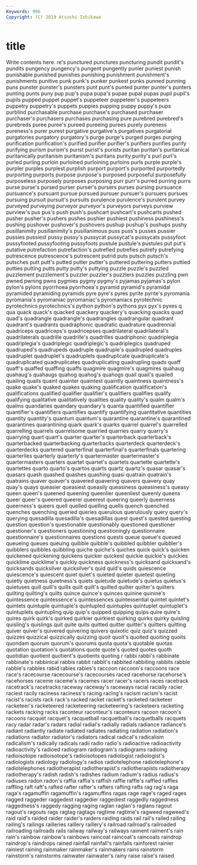 ```yaml
---
Keywords: 906
Copyright: (C) 2019 Atsushi Ishikawa
---
```


# title

Write contents here.
re's punctured punctures puncturing
pundit pundit's pundits pungency pungency's pungent pungently punier puniest punish
punishable punished punishes punishing punishment punishment's punishments punitive punk punk's
punker punkest punks punned punning puns punster punster's punsters punt
punt's punted punter punter's punters punting punts puny pup pup's
pupa pupa's pupae pupal pupas pupil pupil's pupils pupped puppet
puppet's puppeteer puppeteer's puppeteers puppetry puppetry's puppets puppies pupping puppy
puppy's pups purblind purchasable purchase purchase's purchased purchaser purchaser's purchasers
purchases purchasing pure purebred purebred's purebreds puree puree's pureed pureeing
purees purely pureness pureness's purer purest purgative purgative's purgatives purgatorial
purgatories purgatory purgatory's purge purge's purged purges purging purification purification's
purified purifier purifier's purifiers purifies purify purifying purism purism's purist
purist's purists puritan puritan's puritanical puritanically puritanism puritanism's puritans purity
purity's purl purl's purled purling purloin purloined purloining purloins purls
purple purple's purpler purples purplest purplish purport purport's purported purportedly
purporting purports purpose purpose's purposed purposeful purposefully purposeless purposely purposes
purposing purr purr's purred purring purrs purse purse's pursed purser
purser's pursers purses pursing pursuance pursuance's pursuant pursue pursued pursuer
pursuer's pursuers pursues pursuing pursuit pursuit's pursuits purulence purulence's purulent
purvey purveyed purveying purveyor purveyor's purveyors purveys purview purview's pus
pus's push push's pushcart pushcart's pushcarts pushed pusher pusher's pushers
pushes pushier pushiest pushiness pushiness's pushing pushover pushover's pushovers pushup
pushup's pushups pushy pusillanimity pusillanimity's pusillanimous puss puss's pusses pussier
pussies pussiest pussy pussy's pussycat pussycat's pussycats pussyfoot pussyfooted pussyfooting
pussyfoots pustule pustule's pustules put put's putative putrefaction putrefaction's putrefied
putrefies putrefy putrefying putrescence putrescence's putrescent putrid puts putsch putsch's
putsches putt putt's putted putter putter's puttered puttering putters puttied
putties putting putts putty putty's puttying puzzle puzzle's puzzled puzzlement
puzzlement's puzzler puzzler's puzzlers puzzles puzzling pwn pwned pwning pwns
pygmies pygmy pygmy's pyjamas pyjamas's pylon pylon's pylons pyorrhoea pyorrhoea's
pyramid pyramid's pyramidal pyramided pyramiding pyramids pyre pyre's pyres pyrite
pyrite's pyromania pyromania's pyromaniac pyromaniac's pyromaniacs pyrotechnic pyrotechnics pyrotechnics's python
python's pythons pyx pyx's pyxes q qua quack quack's quacked
quackery quackery's quacking quacks quad quad's quadrangle quadrangle's quadrangles quadrangular
quadrant quadrant's quadrants quadraphonic quadratic quadrature quadrennial quadriceps quadriceps's quadricepses
quadrilateral quadrilateral's quadrilaterals quadrille quadrille's quadrilles quadriphonic quadriplegia quadriplegia's quadriplegic
quadriplegic's quadriplegics quadruped quadruped's quadrupeds quadruple quadruple's quadrupled quadruples quadruplet
quadruplet's quadruplets quadruplicate quadruplicate's quadruplicated quadruplicates quadruplicating quadrupling quads quaff
quaff's quaffed quaffing quaffs quagmire quagmire's quagmires quahaug quahaug's quahaugs
quahog quahog's quahogs quail quail's quailed quailing quails quaint quainter
quaintest quaintly quaintness quaintness's quake quake's quaked quakes quaking qualification
qualification's qualifications qualified qualifier qualifier's qualifiers qualifies qualify qualifying qualitative
qualitatively qualities quality quality's qualm qualm's qualms quandaries quandary quandary's
quanta quantified quantifier quantifier's quantifiers quantifies quantify quantifying quantitative quantities
quantity quantity's quantum quantum's quarantine quarantine's quarantined quarantines quarantining quark
quark's quarks quarrel quarrel's quarrelled quarrelling quarrels quarrelsome quarried quarries
quarry quarry's quarrying quart quart's quarter quarter's quarterback quarterback's quarterbacked
quarterbacking quarterbacks quarterdeck quarterdeck's quarterdecks quartered quarterfinal quarterfinal's quarterfinals quartering
quarterlies quarterly quarterly's quartermaster quartermaster's quartermasters quarters quartet quartet's quartets
quartette quartette's quartettes quarto quarto's quartos quarts quartz quartz's quasar
quasar's quasars quash quashed quashes quashing quasi quatrain quatrain's quatrains
quaver quaver's quavered quavering quavers quavery quay quay's quays queasier
queasiest queasily queasiness queasiness's queasy queen queen's queened queening queenlier
queenliest queenly queens queer queer's queered queerer queerest queering queerly
queerness queerness's queers quell quelled quelling quells quench quenched quenches
quenching queried queries querulous querulously query query's querying quesadilla quesadilla's
quesadillas quest quest's quested questing question question's questionable questionably questioned
questioner questioner's questioners questioning questioningly questionnaire questionnaire's questionnaires questions quests
queue queue's queued queueing queues queuing quibble quibble's quibbled quibbler
quibbler's quibblers quibbles quibbling quiche quiche's quiches quick quick's quicken
quickened quickening quickens quicker quickest quickie quickie's quickies quicklime quicklime's
quickly quickness quickness's quicksand quicksand's quicksands quicksilver quicksilver's quid quid's
quids quiescence quiescence's quiescent quiet quiet's quieted quieter quietest quieting
quietly quietness quietness's quiets quietude quietude's quietus quietus's quietuses quill
quill's quills quilt quilt's quilted quilter quilter's quilters quilting quilting's
quilts quince quince's quinces quinine quinine's quintessence quintessence's quintessences quintessential
quintet quintet's quintets quintuple quintuple's quintupled quintuples quintuplet quintuplet's quintuplets
quintupling quip quip's quipped quipping quips quire quire's quires quirk
quirk's quirked quirkier quirkiest quirking quirks quirky quisling quisling's quislings
quit quite quits quitted quitter quitter's quitters quitting quiver quiver's
quivered quivering quivers quixotic quiz quiz's quizzed quizzes quizzical quizzically
quizzing quoit quoit's quoited quoiting quoits quondam quorum quorum's quorums
quota quota's quotable quotas quotation quotation's quotations quote quote's quoted
quotes quoth quotidian quotient quotient's quotients quoting r rabbi rabbi's
rabbinate rabbinate's rabbinical rabbis rabbit rabbit's rabbited rabbiting rabbits rabble
rabble's rabbles rabid rabies rabies's raccoon raccoon's raccoons race race's
racecourse racecourse's racecourses raced racehorse racehorse's racehorses raceme raceme's racemes
racer racer's racers races racetrack racetrack's racetracks raceway raceway's raceways
racial racially racier raciest racily raciness raciness's racing racing's racism
racism's racist racist's racists rack rack's racked racket racket's racketed
racketeer racketeer's racketeered racketeering racketeering's racketeers racketing rackets racking racks
raconteur raconteur's raconteurs racoon racoon's racoons racquet racquet's racquetball racquetball's
racquetballs racquets racy radar radar's radars radial radial's radially radials
radiance radiance's radiant radiantly radiate radiated radiates radiating radiation radiation's
radiations radiator radiator's radiators radical radical's radicalism radicalism's radically radicals
radii radio radio's radioactive radioactivity radioactivity's radioed radiogram radiogram's radiograms
radioing radioisotope radioisotope's radioisotopes radiologist radiologist's radiologists radiology radiology's radios
radiotelephone radiotelephone's radiotelephones radiotherapist radiotherapist's radiotherapists radiotherapy radiotherapy's radish radish's
radishes radium radium's radius radius's radiuses radon radon's raffia raffia's
raffish raffle raffle's raffled raffles raffling raft raft's rafted rafter
rafter's rafters rafting rafts rag rag's raga raga's ragamuffin ragamuffin's
ragamuffins ragas rage rage's raged rages ragged raggeder raggedest raggedier
raggediest raggedly raggedness raggedness's raggedy ragging raging raglan raglan's raglans
ragout ragout's ragouts rags ragtag ragtags ragtime ragtime's ragweed ragweed's
raid raid's raided raider raider's raiders raiding raids rail rail's
railed railing railing's railings railleries raillery raillery's railroad railroad's railroaded
railroading railroads rails railway railway's railways raiment raiment's rain rain's
rainbow rainbow's rainbows raincoat raincoat's raincoats raindrop raindrop's raindrops rained
rainfall rainfall's rainfalls rainforest rainier rainiest raining rainmaker rainmaker's rainmakers
rains rainstorm rainstorm's rainstorms rainwater rainwater's rainy raise raise's raised
